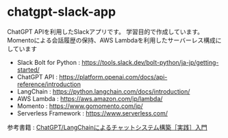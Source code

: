 # chatgpt-slack-app

ChatGPT APIを利用したSlackアプリです。 学習目的で作成しています。  
Momentoによる会話履歴の保持、AWS Lambdaを利用したサーバーレス構成にしています

- Slack Bolt for Python : https://tools.slack.dev/bolt-python/ja-jp/getting-started/
- ChatGPT API : https://platform.openai.com/docs/api-reference/introduction
- LangChain : https://python.langchain.com/docs/introduction/
- AWS Lambda : https://aws.amazon.com/jp/lambda/
- Momento : https://www.gomomento.com/jp/
- Serverless Framework : https://www.serverless.com/

参考書籍 : [ChatGPT/LangChainによるチャットシステム構築［実践］入門](https://amzn.to/4ipwCQe)
